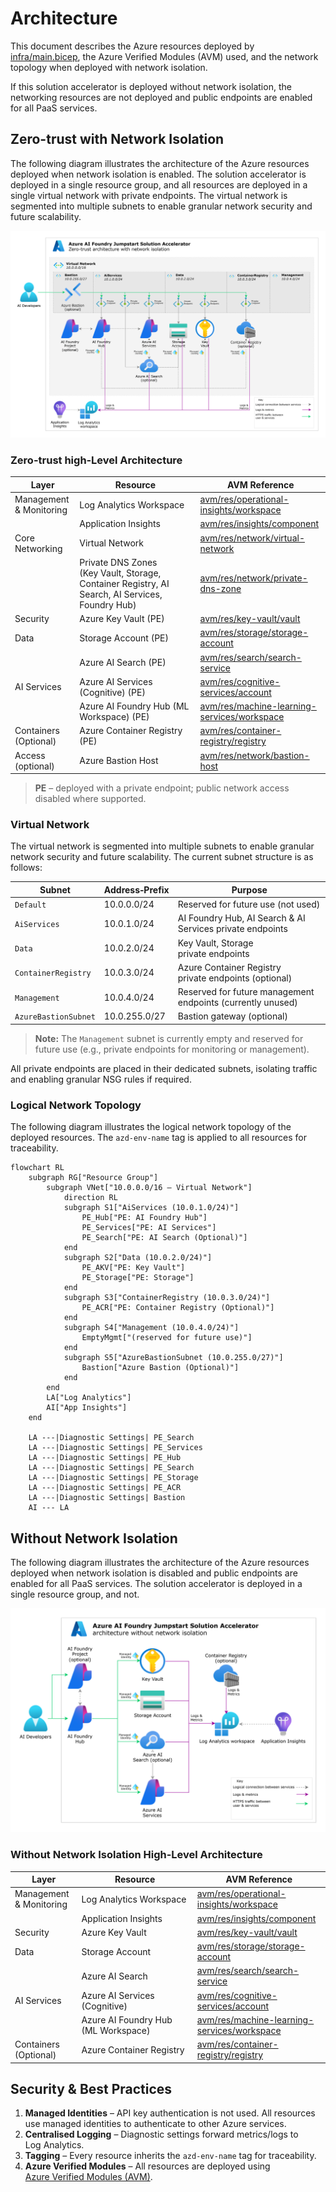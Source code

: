 # Architecture

This document describes the Azure resources deployed by [infra/main.bicep](infra/main.bicep), the Azure Verified Modules (AVM) used, and the network topology when deployed with network isolation.

If this solution accelerator is deployed without network isolation, the networking resources are not deployed and public endpoints are enabled for all PaaS services.

## Zero-trust with Network Isolation

The following diagram illustrates the architecture of the Azure resources deployed when network isolation is enabled. The solution accelerator is deployed in a single resource group, and all resources are deployed in a single virtual network with private endpoints. The virtual network is segmented into multiple subnets to enable granular network security and future scalability.

[![Azure AI Foundry Jumpstart Solution Accelerator with Network Isolation](../images/azure-ai-foundry-jumpstart-zero-trust.svg)](docs/images/azure-ai-foundry-jumpstart-zero-trust.svg)

### Zero-trust high‑Level Architecture

| Layer                   | Resource                                 | AVM Reference                                                                                                                                        |
|-------------------------|------------------------------------------|------------------------------------------------------------------------------------------------------------------------------------------------------|
| Management & Monitoring | Log Analytics Workspace                  | [avm/res/operational-insights/workspace](https://github.com/Azure/bicep-registry-modules/tree/main/modules/operational-insights/workspace)           |
|                         | Application Insights                     | [avm/res/insights/component](https://github.com/Azure/bicep-registry-modules/tree/main/modules/insights/component)                                   |
| Core Networking         | Virtual Network                          | [avm/res/network/virtual-network](https://github.com/Azure/bicep-registry-modules/tree/main/modules/network/virtual-network)                         |
|                         | Private DNS Zones (Key Vault, Storage, Container Registry, AI Search, AI Services, Foundry Hub) | [avm/res/network/private-dns-zone](https://github.com/Azure/bicep-registry-modules/tree/main/modules/network/private-dns-zone) |
| Security                | Azure Key Vault (PE)                     | [avm/res/key-vault/vault](https://github.com/Azure/bicep-registry-modules/tree/main/modules/key-vault/vault)                                         |
| Data                    | Storage Account (PE)                     | [avm/res/storage/storage-account](https://github.com/Azure/bicep-registry-modules/tree/main/modules/storage/storage-account)                         |
|                         | Azure AI Search (PE)                     | [avm/res/search/search-service](https://github.com/Azure/bicep-registry-modules/tree/main/modules/search/search-service)                             |
| AI Services             | Azure AI Services (Cognitive) (PE)       | [avm/res/cognitive-services/account](https://github.com/Azure/bicep-registry-modules/tree/main/modules/cognitive-services/account)                   |
|                         | Azure AI Foundry Hub (ML Workspace) (PE) | [avm/res/machine-learning-services/workspace](https://github.com/Azure/bicep-registry-modules/tree/main/modules/machine-learning-services/workspace) |
| Containers (Optional)   | Azure Container Registry (PE)            | [avm/res/container-registry/registry](https://github.com/Azure/bicep-registry-modules/tree/main/modules/container-registry/registry)                 |
| Access (optional)       | Azure Bastion Host                       | [avm/res/network/bastion-host](https://github.com/Azure/bicep-registry-modules/tree/main/modules/network/bastion-host)                               |

> **PE** – deployed with a private endpoint; public network access disabled where supported.

### Virtual Network

The virtual network is segmented into multiple subnets to enable granular network security and future scalability. The current subnet structure is as follows:

| Subnet              | Address‑Prefix    | Purpose                                                    |
|---------------------|------------------|-------------------------------------------------------------|
| `Default`           | 10.0.0.0/24      | Reserved for future use (not used)                          |
| `AiServices`        | 10.0.1.0/24      | AI Foundry Hub, AI Search & AI Services private endpoints   |
| `Data`              | 10.0.2.0/24      | Key Vault, Storage private endpoints                        |
| `ContainerRegistry` | 10.0.3.0/24      | Azure Container Registry private endpoints (optional)       |
| `Management`        | 10.0.4.0/24      | Reserved for future management endpoints (currently unused) |
| `AzureBastionSubnet`| 10.0.255.0/27    | Bastion gateway (optional)                                  |

> **Note:** The `Management` subnet is currently empty and reserved for future use (e.g., private endpoints for monitoring or management).

All private endpoints are placed in their dedicated subnets, isolating traffic and enabling granular NSG rules if required.

### Logical Network Topology

The following diagram illustrates the logical network topology of the deployed resources. The `azd-env-name` tag is applied to all resources for traceability.

```mermaid
flowchart RL
    subgraph RG["Resource Group"]
        subgraph VNet["10.0.0.0/16 – Virtual Network"]
            direction RL
            subgraph S1["AiServices (10.0.1.0/24)"]
                PE_Hub["PE: AI Foundry Hub"]    
                PE_Services["PE: AI Services"]
                PE_Search["PE: AI Search (Optional)"]
            end
            subgraph S2["Data (10.0.2.0/24)"]
                PE_AKV["PE: Key Vault"]
                PE_Storage["PE: Storage"]
            end
            subgraph S3["ContainerRegistry (10.0.3.0/24)"]
                PE_ACR["PE: Container Registry (Optional)"]
            end
            subgraph S4["Management (10.0.4.0/24)"]
                EmptyMgmt["(reserved for future use)"]
            end
            subgraph S5["AzureBastionSubnet (10.0.255.0/27)"]
                Bastion["Azure Bastion (Optional)"]
            end
        end
        LA["Log Analytics"]
        AI["App Insights"]
    end

    LA ---|Diagnostic Settings| PE_Search
    LA ---|Diagnostic Settings| PE_Services
    LA ---|Diagnostic Settings| PE_Hub
    LA ---|Diagnostic Settings| PE_Search
    LA ---|Diagnostic Settings| PE_Storage
    LA ---|Diagnostic Settings| PE_ACR
    LA ---|Diagnostic Settings| Bastion
    AI --- LA
```

## Without Network Isolation

The following diagram illustrates the architecture of the Azure resources deployed when network isolation is disabled and public endpoints are enabled for all PaaS services. The solution accelerator is deployed in a single resource group, and not.

[![Azure AI Foundry Jumpstart Solution Accelerator without network isolation](../images/azure-ai-foundry-jumpstart-public.svg)](docs/images/azure-ai-foundry-jumpstart-public.svg)

### Without Network Isolation High-Level Architecture

| Layer                   | Resource                                                                 | AVM Reference                                                                                                   |
|-------------------------|--------------------------------------------------------------------------|-----------------------------------------------------------------------------------------------------------------|
| Management & Monitoring | Log Analytics Workspace             | [avm/res/operational-insights/workspace](https://github.com/Azure/bicep-registry-modules/tree/main/modules/operational-insights/workspace)           |
|                         | Application Insights                | [avm/res/insights/component](https://github.com/Azure/bicep-registry-modules/tree/main/modules/insights/component)                                   |
| Security                | Azure Key Vault                     | [avm/res/key-vault/vault](https://github.com/Azure/bicep-registry-modules/tree/main/modules/key-vault/vault)                                         |
| Data                    | Storage Account                     | [avm/res/storage/storage-account](https://github.com/Azure/bicep-registry-modules/tree/main/modules/storage/storage-account)                         |
|                         | Azure AI Search                     | [avm/res/search/search-service](https://github.com/Azure/bicep-registry-modules/tree/main/modules/search/search-service)                             |
| AI Services             | Azure AI Services (Cognitive)       | [avm/res/cognitive-services/account](https://github.com/Azure/bicep-registry-modules/tree/main/modules/cognitive-services/account)                   |
|                         | Azure AI Foundry Hub (ML Workspace) | [avm/res/machine-learning-services/workspace](https://github.com/Azure/bicep-registry-modules/tree/main/modules/machine-learning-services/workspace) |
| Containers (Optional)   | Azure Container Registry            | [avm/res/container-registry/registry](https://github.com/Azure/bicep-registry-modules/tree/main/modules/container-registry/registry)                 |

## Security & Best Practices

1. **Managed Identities** – API key authentication is not used. All resources use managed identities to authenticate to other Azure services.
1. **Centralised Logging** – Diagnostic settings forward metrics/logs to Log Analytics.
1. **Tagging** – Every resource inherits the `azd-env-name` tag for traceability.
1. **Azure Verified Modules** – All resources are deployed using [Azure Verified Modules (AVM)](https://aka.ms/avm).
